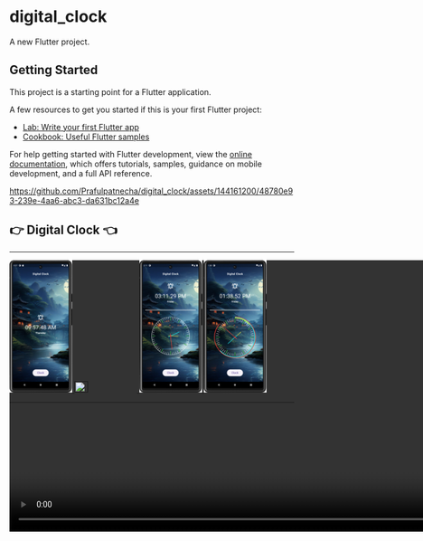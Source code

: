# digital_clock

A new Flutter project.

## Getting Started

This project is a starting point for a Flutter application.

A few resources to get you started if this is your first Flutter project:

- [Lab: Write your first Flutter app](https://docs.flutter.dev/get-started/codelab)
- [Cookbook: Useful Flutter samples](https://docs.flutter.dev/cookbook)

For help getting started with Flutter development, view the
[online documentation](https://docs.flutter.dev/), which offers tutorials,
samples, guidance on mobile development, and a full API reference.


https://github.com/Prafulpatnecha/digital_clock/assets/144161200/48780e93-239e-4aa6-abc3-da631bc12a4e


<h2>👉 Digital Clock 👈</h2>
<hr>
<p>
  <video autoplay loop style="width:100%; height: auto; position:absolute; z-index: -1;">
<source src="https://github.com/Prafulpatnecha/digital_clock/assets/144161200/48780e93-239e-4aa6-abc3-da631bc12a4e" type="video/mp4" />
</video>
<a href ="">
<img src="https://github.com/Prafulpatnecha/digital_clock/blob/master/Screenshot_20240502_095753.png" width="22%" Height="35%">
<img src="https://github.com/Prafulpatnecha/digital_clock/blob/master/Screenshot_20240502_095743.png" width="22%" Height="35%">
<img src="https://github.com/Prafulpatnecha/digital_clock/blob/master/Screenshot_20240503_121610.png" width="22%" Height="35%">
<img src="https://github.com/Prafulpatnecha/digital_clock/blob/master/Screenshot_20240503_200426.png" width="22%" Height="35%">
</a>
</p>
<hr>
